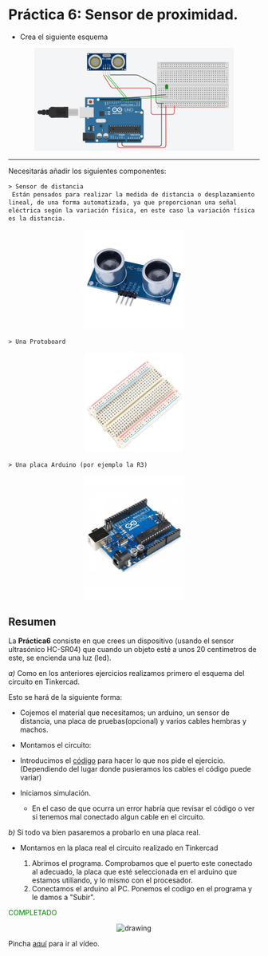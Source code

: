 # Práctica 6: Sensor de proximidad.

- Crea el siguiente esquema 
<div align="center">
<img src="CircuitoTrinkercad6.PNG" alt="drawing" width="400px"/>
</div>
<hr>
Necesitarás añadir los siguientes componentes:  



    > Sensor de distancia
     Están pensados para realizar la medida de distancia o desplazamiento lineal, de una forma automatizada, ya que proporcionan una señal eléctrica según la variación física, en este caso la variación física es la distancia.

      
<div align="center">
  <img src="../imagenes_readme/sensordistancia.jpg" alt="drawing" width="200px"/>
</div>  

    > Una Protoboard
             

<div align="center">
  <img src="../imagenes_readme/protoboard.jpg" alt="drawing" width="200px"/>
</div>  

    > Una placa Arduino (por ejemplo la R3)

<div align="center">
  <img src="../imagenes_readme/arduino.jpg" alt="drawing" width="200px"/>
</div>  

 

## Resumen 
La  __Práctica6__ consiste en que crees un dispositivo (usando el sensor ultrasónico HC-SR04) que cuando un objeto esté a unos 20 centímetros de este, se encienda una luz (led).

_a)_ Como en los anteriores ejercicios realizamos primero el esquema del circuito en Tinkercad.
    <p>Esto se hará de la siguiente forma:</p>

- Cojemos el material que necesitamos; un arduino, un sensor de distancia, una placa de pruebas(opcional) y varios cables hembras y machos.
- Montamos el circuito:
   
- Introducimos el [código](CodigoPractica4) para hacer lo que nos pide el ejercicio. (Dependiendo del lugar donde pusieramos los cables el código puede variar)
  
- Iniciamos simulación.
    - En el caso de que ocurra un error habría que revisar el código o ver si tenemos mal conectado algun cable en el circuito.


_b)_ Si todo va bien pasaremos a probarlo en una placa real.

  
- Montamos en la placa real el circuito realizado en Tinkercad 
         
    1. Abrimos el programa. Comprobamos que el puerto este conectado al adecuado, la placa que esté seleccionada en el arduino que estamos utiliando, y lo mismo con el procesador.
    2. Conectamos el arduino al PC. Ponemos el codigo en el programa y le damos a "Subir".
    
<span style='color:green'>COMPLETADO</span>

<div align="center">

<img src="CircuitoReal6.jpg" alt="drawing" width="600px" />

</div>

Pincha [aquí]() para ir al vídeo.